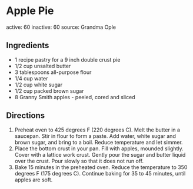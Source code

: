 # Apple Pie
active: 60
inactive: 60
source: Grandma Ople
## Ingredients
* 1 recipe pastry for a 9 inch double crust pie
* 1/2 cup unsalted butter
* 3 tablespoons all-purpose flour
* 1/4 cup water
* 1/2 cup white sugar
* 1/2 cup packed brown sugar
* 8 Granny Smith apples - peeled, cored and sliced
## Directions
1. Preheat oven to 425 degrees F (220 degrees C). Melt the butter in a saucepan. Stir in flour to form a paste. Add water, white sugar and brown sugar, and bring to a boil. Reduce temperature and let simmer.
2. Place the bottom crust in your pan. Fill with apples, mounded slightly. Cover with a lattice work crust. Gently pour the sugar and butter liquid over the crust. Pour slowly so that it does not run off.
3. Bake 15 minutes in the preheated oven. Reduce the temperature to 350 degrees F (175 degrees C). Continue baking for 35 to 45 minutes, until apples are soft.

